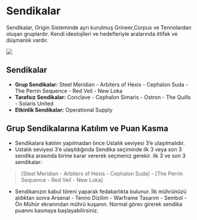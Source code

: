# Sendikalar

Sendikalar, Origin Sisteminde ayrı kurulmuş Grineer,Corpus ve Tennolardan oluşan gruplardır. Kendi ideolojileri ve hedefleriyle aralarında ittifak ve düşmanlık vardır.

![](https://imgbbb.com/images/2020/02/29/assets_-lgoamcq2h0squvaydqb_-lhzp1mrekdta7fssujk_-lhzpis_49qrunnq-rjy_sendikalar.png)

## Sendikalar  <a id="sendikalar"></a>

* **Grup Sendikalar:** Steel Meridian - Arbiters of Hexis - Cephalon Suda - The Perrin Sequence - Red Veil - New Loka
* **Tarafsız Sendikalar:** Conclave - Cephalon Simaris - Ostron - The Quills - Solaris United
* **Etkinlik Sendikalar:** Operational Supply

## Grup Sendikalarına Katılım ve Puan Kasma  <a id="grup-sendikalar&#x131;na-kat&#x131;l&#x131;m-ve-puan-kasma"></a>

* Sendikalara katılım yapılmadan önce Ustalık seviyesi 3’e ulaşılmalıdır.
* Ustalık seviyesi 3’e ulaşıldığında Sendika seçiminde ilk 3 veya son 3 sendika arasında birine karar vererek seçmeniz gerekir. ilk 3 ve son 3 sendikalar:

> \[Steel Meridian - Arbiters of Hexis - Cephalon Suda\] - \[The Perrin Sequence - Red Veil - New Loka\]

* Sendikanızın kabul töreni yaparak fedakarlıkta bulunur. İlk mührünüzü aldıktan sonra Arsenal - Tenno Dizilim - Warframe Tasarım - Sembol - Ön Mühür ekranından mührü kuşanın. Normal görev girerek sendika puanını kasmaya başlayabilirsiniz.

